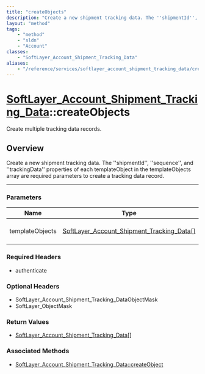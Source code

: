 ```yaml
---
title: "createObjects"
description: "Create a new shipment tracking data. The ''shipmentId'', ''sequence'', and ''trackingData'' properties of each templateO... "
layout: "method"
tags:
    - "method"
    - "sldn"
    - "Account"
classes:
    - "SoftLayer_Account_Shipment_Tracking_Data"
aliases:
    - "/reference/services/softlayer_account_shipment_tracking_data/createObjects"
---
```

# [SoftLayer_Account_Shipment_Tracking_Data](/reference/services/SoftLayer_Account_Shipment_Tracking_Data)::createObjects


Create multiple tracking data records.


## Overview 
Create a new shipment tracking data. The ''shipmentId'', ''sequence'', and ''trackingData'' properties of each templateObject in the templateObjects array are required parameters to create a tracking data record. 

-----

### Parameters 
|Name | Type | Description |
| --- | --- | --- |
|templateObjects| <a href='/reference/datatypes/SoftLayer_Account_Shipment_Tracking_Data'>SoftLayer_Account_Shipment_Tracking_Data[] </a>| An array of SoftLayer_Account_Shipment_Tracking_Data objects that you wish to create.|


### Required Headers
* authenticate


### Optional Headers
* SoftLayer_Account_Shipment_Tracking_DataObjectMask
* SoftLayer_ObjectMask

### Return Values
* <a href='/reference/datatypes/SoftLayer_Account_Shipment_Tracking_Data'>SoftLayer_Account_Shipment_Tracking_Data[] </a>


### Associated Methods

*  [SoftLayer_Account_Shipment_Tracking_Data::createObject](/reference/services/SoftLayer_Account_Shipment_Tracking_Data/createObject )




